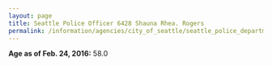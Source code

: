 ```yaml
---
layout: page
title: Seattle Police Officer 6428 Shauna Rhea. Rogers
permalink: /information/agencies/city_of_seattle/seattle_police_department/copbook/6428/
---
```


**Age as of Feb. 24, 2016:** 58.0
